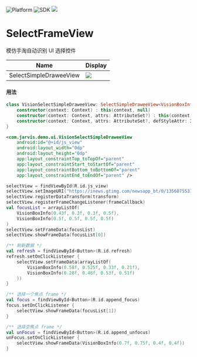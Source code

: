 ![Platform](https://img.shields.io/badge/platform-android-blue.svg)
![SDK](https://img.shields.io/badge/SDK-17%2B-blue.svg)
[![](https://img.shields.io/badge/Author-JarvisGG-7AD6FD.svg)](http:\//jarvisgg.github.io/)

SelectFrameView
==================

模仿手淘自动识别 UI 选择控件

Name | Display
--- | ---
SelectSimpleDraweeView | <img src="https://github.com/JarvisGG/SelectFrameView/blob/develop/capture/select_frame.gif?raw=true">

#### 用法


``` kotlin
class VisionSelectSimpleDraweeView: SelectSimpleDraweeView<VisionBoxInfo> {
    constructor(context: Context) : this(context, null)
    constructor(context: Context, attrs: AttributeSet?) : this(context, attrs, 0)
    constructor(context: Context, attrs: AttributeSet?, defStyleAttr: Int) : super(context, attrs, defStyleAttr)
}
```

``` xml
<com.jarvis.demo.ui.VisionSelectSimpleDraweeView
    android:id="@+id/js_view"
    android:layout_width="0dp"
    android:layout_height="0dp"
    app:layout_constraintTop_toTopOf="parent"
    app:layout_constraintStart_toStartOf="parent"
    app:layout_constraintBottom_toBottomOf="parent"
    app:layout_constraintEnd_toEndOf="parent" />
```

``` kotlin
selectView = findViewById(R.id.js_view)
selectView.setImageURI("https://inews.gtimg.com/newsapp_bt/0/13560755311/641")
selectView.registerDataTransform(transform)
selectView.registerFrameChangeListener(frameCallback)
val focusList = arrayListOf(
    VisionBoxInfo(0.43f, 0.3f, 0.3f, 0.5f),
    VisionBoxInfo(0.5f, 0.5f, 0.5f, 0.5f)
)
selectView.setFrameData(focusList)
selectView.showFrameData(focusList[0])

/** 刷新数据 */
val refresh = findViewById<Button>(R.id.refresh)
refresh.setOnClickListener {
    selectView.setFrameData(arrayListOf(
        VisionBoxInfo(0.58f, 0.525f, 0.33f, 0.21f),
        VisionBoxInfo(0.28f, 0.48f, 0.53f, 0.51f)
    ))
}

/** 选择一个焦点 frame */
val focus = findViewById<Button>(R.id.append_focus)
focus.setOnClickListener {
    selectView.showFrameData(focusList[1])
}

/** 选择空焦点 frame */
val unFocus = findViewById<Button>(R.id.append_unfocus)
unFocus.setOnClickListener {
    selectView.showFrameData(VisionBoxInfo(0.7f, 0.75f, 0.4f, 0.4f))
}
```



